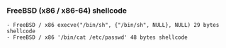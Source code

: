 ### FreeBSD (x86 / x86-64) shellcode

```
- FreeBSD / x86 execve("/bin/sh", {"/bin/sh", NULL}, NULL) 29 bytes shellcode
- FreeBSD / x86 '/bin/cat /etc/passwd' 48 bytes shellcode
```
